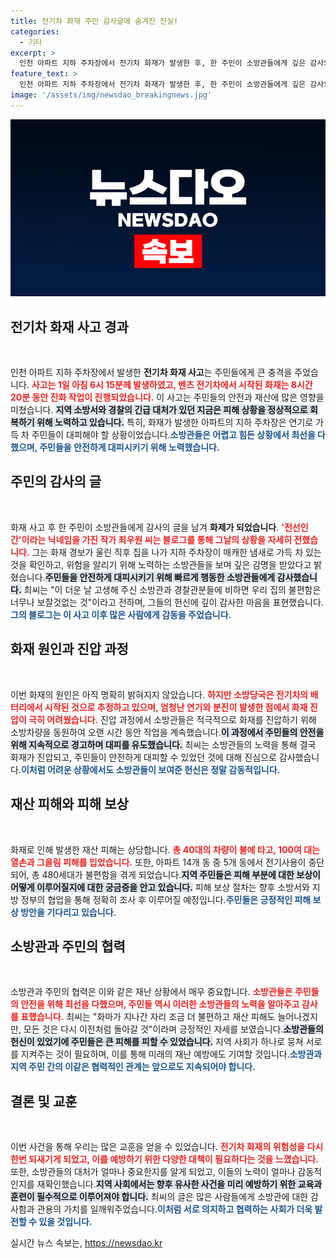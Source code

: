 ```yaml
---
title: 전기차 화재 주민 감사글에 숨겨진 진실!
categories:
  - 기타
excerpt: >
  인천 아파트 지하 주차장에서 전기차 화재가 발생한 후, 한 주민이 소방관들에게 깊은 감사의 마음을 전해 화제다. 그는 소방관들이 자신의 생명을 지키기 위해 헌신한 모습을 담아 블로그에 감동적인 글을 올렸다.
feature_text: >
  인천 아파트 지하 주차장에서 전기차 화재가 발생한 후, 한 주민이 소방관들에게 깊은 감사의 마음을 전해 화제다. 그는 소방관들이 자신의 생명을 지키기 위해 헌신한 모습을 담아 블로그에 감동적인 글을 올렸다.
image: '/assets/img/newsdao_breakingnews.jpg'
---
```


<p><img src="/assets/img/newsdao_breakingnews.jpg" alt="firstkoreanews 속보" /></p>

<h2 data-ke-size="size26">전기차 화재 사고 경과</h2>

<p data-ke-size="size16">&nbsp;</p>

<p>인천 아파트 지하 주차장에서 발생한 <strong>전기차 화재 사고</strong>는 주민들에게 큰 충격을 주었습니다. <b><span style="color: #ee2323;">사고는 1일 아침 6시 15분께 발생하였고, 벤츠 전기차에서 시작된 화재는 8시간 20분 동안 진화 작업이 진행되었습니다.</span></b> 이 사고는 주민들의 안전과 재산에 많은 영향을 미쳤습니다. <b><span style="background-color: #21538527;">지역 소방서와 경찰의 긴급 대처가 있던 지금은 피해 상황을 정상적으로 회복하기 위해 노력하고 있습니다.</span></b> 특히, 화재가 발생한 아파트의 지하 주차장은 연기로 가득 차 주민들이 대피해야 할 상황이었습니다.<b><span style="color: #1a5490;">소방관들은 어렵고 힘든 상황에서 최선을 다했으며, 주민들을 안전하게 대피시키기 위해 노력했습니다.</span></b></p>

<h2 data-ke-size="size26">주민의 감사의 글</h2>

<p data-ke-size="size16">&nbsp;</p>

<p>화재 사고 후 한 주민이 소방관들에게 감사의 글을 남겨 <strong>화제가 되었습니다</strong>. <b><span style="color: #ee2323;">'전선인간'이라는 닉네임을 가진 작가 최우원 씨는 블로그를 통해 그날의 상황을 자세히 전했습니다.</span></b> 그는 화재 경보가 울린 직후 집을 나가 지하 주차장이 매캐한 냄새로 가득 차 있는 것을 확인하고, 위험을 알리기 위해 노력하는 소방관들을 보며 깊은 감명을 받았다고 밝혔습니다.<b><span style="background-color: #21538527;">주민들을 안전하게 대피시키기 위해 빠르게 행동한 소방관들에게 감사했습니다.</span></b> 최씨는 "이 더운 날 고생해 주신 소방관과 경찰관분들에 비하면 우리 집의 불편함은 너무나 보잘것없는 것"이라고 전하며, 그들의 헌신에 깊이 감사한 마음을 표현했습니다.<b><span style="color: #1a5490;">그의 블로그는 이 사고 이후 많은 사람에게 감동을 주었습니다.</span></b></p>

<h2 data-ke-size="size26">화재 원인과 진압 과정</h2>

<p data-ke-size="size16">&nbsp;</p>

<p>이번 화재의 원인은 아직 명확히 밝혀지지 않았습니다. <b><span style="color: #ee2323;">하지만 소방당국은 전기차의 배터리에서 시작된 것으로 추정하고 있으며, 엄청난 연기와 분진이 발생한 점에서 화재 진압이 극히 어려웠습니다.</span></b> 진압 과정에서 소방관들은 적극적으로 화재를 진압하기 위해 소방차량을 동원하여 오랜 시간 동안 작업을 계속했습니다.<b><span style="background-color: #21538527;">이 과정에서 주민들의 안전을 위해 지속적으로 경고하며 대피를 유도했습니다.</span></b> 최씨는 소방관들의 노력을 통해 결국 화재가 진압되고, 주민들이 안전하게 대피할 수 있었던 것에 대해 진심으로 감사했습니다.<b><span style="color: #1a5490;">이처럼 어려운 상황에서도 소방관들이 보여준 헌신은 정말 감동적입니다.</span></b></p>

<h2 data-ke-size="size26">재산 피해와 피해 보상</h2>

<p data-ke-size="size16">&nbsp;</p>

<p>화재로 인해 발생한 재산 피해는 상당합니다. <b><span style="color: #ee2323;">총 40대의 차량이 불에 타고, 100여 대는 열손과 그을림 피해를 입었습니다.</span></b> 또한, 아파트 14개 동 중 5개 동에서 전기사용이 중단되어, 총 480세대가 불편함을 겪게 되었습니다.<b><span style="background-color: #21538527;">지역 주민들은 피해 부분에 대한 보상이 어떻게 이루어질지에 대한 궁금증을 안고 있습니다.</span></b> 피해 보상 절차는 향후 소방서와 지방 정부의 협업을 통해 정확히 조사 후 이루어질 예정입니다.<b><span style="color: #1a5490;">주민들은 긍정적인 피해 보상 방안을 기다리고 있습니다.</span></b></p>

<h2 data-ke-size="size26">소방관과 주민의 협력</h2>

<p data-ke-size="size16">&nbsp;</p>

<p>소방관과 주민의 협력은 이와 같은 재난 상황에서 매우 중요합니다. <b><span style="color: #ee2323;">소방관들은 주민들의 안전을 위해 최선을 다했으며, 주민들 역시 이러한 소방관들의 노력을 알아주고 감사를 표했습니다.</span></b> 최씨는 "화마가 지나간 자리 조금 더 불편하고 재산 피해도 늘어나겠지만, 모든 것은 다시 이전처럼 돌아갈 것"이라며 긍정적인 자세를 보였습니다.<b><span style="background-color: #21538527;">소방관들의 헌신이 있었기에 주민들은 큰 피해를 피할 수 있었습니다.</span></b> 지역 사회가 하나로 뭉쳐 서로를 지켜주는 것이 필요하며, 이를 통해 미래의 재난 예방에도 기여할 것입니다.<b><span style="color: #1a5490;">소방관과 지역 주민 간의 이같은 협력적인 관계는 앞으로도 지속되어야 합니다.</span></b></p>

<h2 data-ke-size="size26">결론 및 교훈</h2>

<p data-ke-size="size16">&nbsp;</p>

<p>이번 사건을 통해 우리는 많은 교훈을 얻을 수 있었습니다. <b><span style="color: #ee2323;">전기차 화재의 위험성을 다시 한번 되새기게 되었고, 이를 예방하기 위한 다양한 대책이 필요하다는 것을 느꼈습니다.</span></b> 또한, 소방관들의 대처가 얼마나 중요한지를 알게 되었고, 이들의 노력이 얼마나 감동적인지를 재확인했습니다.<b><span style="background-color: #21538527;">지역 사회에서는 향후 유사한 사건을 미리 예방하기 위한 교육과 훈련이 필수적으로 이루어져야 합니다.</span></b> 최씨의 글은 많은 사람들에게 소방관에 대한 감사함과 관용의 가치를 일깨워주었습니다.<b><span style="color: #1a5490;">이처럼 서로 의지하고 협력하는 사회가 더욱 발전할 수 있을 것입니다.</span></b></p>
실시간 뉴스 속보는, <a href="https://newsdao.kr" rel="dofollow">https://newsdao.kr</a>


